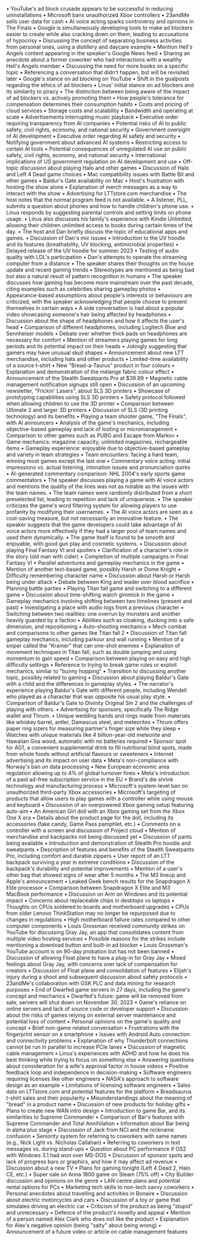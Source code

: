 • YouTube's ad block crusade appears to be successful in reducing uninstallations
• Microsoft bans unauthorized Xbox controllers
• 23andMe sells user data for cash
• AI voice acting sparks controversy and opinions in The Finals
• Google is simultaneously developing tools to make ad blockers easier to create while also cracking down on them, leading to accusations of hypocrisy
• Discussing the concept of separating business activities from personal ones, using a distillery and daycare example
• Mention Hell's Angels content appearing in the speaker's Google News feed
• Sharing an anecdote about a former coworker who had interactions with a wealthy Hell's Angels member
• Discussing the need for more books on a specific topic
• Referencing a conversation that didn't happen, but will be revisited later
• Google's stance on ad blocking on YouTube
• Shift in the goalposts regarding the ethics of ad blockers
• Linus' initial stance on ad blockers and its similarity to piracy
• The distinction between being aware of the impact of ad blockers vs. actively promoting them
• How people's tolerance for compensation determines their consumption habits
• Costs and pricing of cloud services
• Storage costs and scalability
• Bandwidth and operating at scale
• Advertisements interrupting music playback
• Executive order requiring transparency from AI companies
• Potential risks of AI to public safety, civil rights, economy, and national security
• Government oversight of AI development
• Executive order regarding AI safety and security
• Notifying government about advanced AI systems
• Restricting access to certain AI tools
• Potential consequences of unregulated AI use on public safety, civil rights, economy, and national security
• International implications of US government regulation on AI development and use
• Off-topic discussion about playing Halo and other games
• Discussion of Halo and Left 4 Dead game choices
• Mac compatibility issues with Battle Bit and other games
• Baldur's Gate availability on Mac
• Host's frustration with hosting the show alone
• Explanation of merch messages as a way to interact with the show
• Advertising for LTTstore.com merchandise
• The host notes that the normal program feed is not available.
• A listener, PLL, submits a question about phones and how to handle children's phone use.
• Linus responds by suggesting parental controls and setting limits on phone usage.
• Linus also discusses his family's experience with Kindle Unlimited, allowing their children unlimited access to books during certain times of the day.
• The host and Dan briefly discuss the topic of educational apps and games.
• Discussion of Dan's mic issues
• Introduction to the UV hoodie and its features (breathability, UV blocking, antimicrobial properties)
• Delayed release of the UV hoodie for summer 2023
• Testing of audio quality with LDL's participation
• Dan's attempts to operate the streaming computer from a distance
• The speaker shares their thoughts on the house update and recent gaming trends
• Stereotypes are mentioned as being bad but also a natural result of pattern recognition in humans
• The speaker discusses how gaming has become more mainstream over the past decade, citing examples such as celebrities sharing gameplay photos
• Appearance-based assumptions about people's interests or behaviours are criticized, with the speaker acknowledging that people choose to present themselves in certain ways
• A side conversation is had about a popular video showcasing someone's hair being affected by headphones
• Discussion about the shape of headphones and how it affects the user's head
• Comparison of different headphones, including Logitech Blue and Sennheiser models
• Debate over whether thick pads on headphones are necessary for comfort
• Mention of streamers playing games for long periods and its potential impact on their heads
• Jokingly suggesting that gamers may have unusual skull shapes
• Announcement about new LTT merchandise, including hats and other products
• Limited-time availability of a source t-shirt
• New "Bread-a-Taurus" product in four colours
• Explanation and demonstration of the mélange fabric colour effect
• Announcement of the Stealth Sweatpants Pro at $39.99
• Magnetic cable management notification signups still open
• Discussion of an upcoming newsletter, "Frickin' Lasers", about SLS 3D printers
• Showcase of prototyping capabilities using SLS 3D printers
• Safety protocol followed when allowing children to use the 3D printer
• Comparison between Ultimate 2 and larger 3D printers
• Discussion of SLS (3D printing technology) and its benefits
• Playing a team shooter game, "The Finals", with AI announcers
• Analysis of the game's mechanics, including objective-based gameplay and lack of looting or micromanagement
• Comparison to other games such as PUBG and Escape from Markov
• Game mechanics: magazine capacity, unlimited magazines, rechargeable items
• Gameplay experience: enjoyable due to objective-based gameplay and variety in team strategies
• Team encounters: facing a hard team, winning most games except the last one
• Commentary voice acting: initial impressions vs. actual listening, intonation issues and pronunciation quirks
• AI-generated commentary comparison: NHL 2004's early sports game commentators
• The speaker discusses playing a game with AI voice actors and mentions the quality of the lines was not as notable as the issues with the team names.
• The team names were randomly distributed from a short preselected list, leading to repetition and lack of uniqueness.
• The speaker criticizes the game's word filtering system for allowing players to use profanity by modifying their usernames.
• The AI voice actors are seen as a cost-saving measure, but not necessarily an innovative feature.
• The speaker suggests that the game developers could take advantage of AI voice actors more effectively if they had a larger pool of team names and used them dynamically.
• The game itself is found to be smooth and enjoyable, with good gun play and cosmetic systems.
• Discussion about playing Final Fantasy VI and spoilers
• Clarification of a character's role in the story (old man with cider)
• Completion of multiple campaigns in Final Fantasy VI
• Parallel adventures and gameplay mechanics in the game
• Mention of another text-based game, possibly Harsh or Dome Knight
• Difficulty remembering character name
• Discussion about Harsh or Harsh being under attack
• Debate between King and leader over blood sacrifice
• Planning battle parties
• Playing Titan fall game and switching to a different game
• Discussion about time-shifting watch gimmick in the game
• Gameplay mechanics involving shifting between two timelines (present and past)
• Investigating a place with audio logs from a previous character
• Switching between two realities: one overrun by monsters and another heavily guarded by a faction
• Abilities such as cloaking, ducking into a safe dimension, and repositioning
• Auto-shooting mechanics
• Mech combat and comparisons to other games like Titan fall 2
• Discussion of Titan fall gameplay mechanics, including parkour and wall running
• Mention of a sniper called the "Kramer" that can one-shot enemies
• Explanation of movement techniques in Titan fall, such as double jumping and using momentum to gain speed
• Comparison between playing on easy and high difficulty settings
• Reference to trying to break game rules or exploit mechanics, similar to "bunny hopping"
• Transition to discussing another topic, possibly related to gaming
• Discussion about playing Baldur's Gate with a child and the differences in gameplay styles.
• The narrator's experience playing Baldur's Gate with different people, including Wendell who played as a character that was opposite his usual play style.
• Comparison of Baldur's Gate to Divinity Original Sin 2 and the challenges of playing with others.
• Advertising for sponsors, specifically The Ridge wallet and Thrum.
• Unique wedding bands and rings made from materials like whiskey barrel, antler, Damascus steel, and meteorites
• Thrum offers paper ring sizers for measuring partner's finger size while they sleep
• Watches with unique materials like 4 billion-year-old meteorite and Hawaiian Goa wood, automatic with no batteries required
• Sponsor spot for AG1, a convenient supplemental drink to fill nutritional blind spots, made from whole foods without artificial flavours or sweeteners
• Internet advertising and its impact on user data
• Meta's non-compliance with Norway's ban on data processing
• New European economic area regulation allowing up to 4% of global turnover fines
• Meta's introduction of a paid ad-free subscription service in the EU
• Brand's die shrink technology and manufacturing process
• Microsoft's system-level ban on unauthorized third-party Xbox accessories
• Microsoft's targeting of products that allow users to play games with a controller while using mouse and keyboard
• Discussion of an overpowered Xbox gaming setup featuring auto-aim
• An American Girl doll with an Xbox gaming set from the Xbox One X era
• Details about the product page for the doll, including its accessories (fake candy, Game Pass pamphlet, etc.)
• Comments on a controller with a screen and discussion of Project cloud
• Mention of merchandise and backpacks not being discussed yet
• Discussion of pants being available
• Introduction and demonstration of Stealth Pro hoodie and sweatpants
• Description of features and benefits of the Stealth Sweatpants Pro, including comfort and durable zippers
• User report of an LTT backpack surviving a year in extreme conditions
• Discussion of the backpack's durability and potential improvements
• Mention of a user's other bag that showed signs of wear after 5 months
• The M3 lineup and Apple's announcement
• Leaked Geek bench results for the Snapdragon X Elite processor
• Comparison between Snapdragon X Elite and M3 MacBook performance
• Discussion on Arm on Windows and its potential impact
• Concerns about replaceable chips in desktops vs laptops
• Thoughts on CPUs soldered to boards and motherboard upgrades
• CPUs from older Lenovo ThinkStation may no longer be repurposed due to changes in regulations
• High motherboard failure rates compared to other computer components
• Louis Grossman received community strikes on YouTube for discussing Gray Jay, an app that consolidates content from multiple video hosting services
• Possible reasons for the strikes include mentioning a download button and built-in ad blocker
• Louis Grossman's YouTube account is on 90-day probation but has not been banned
• Discussion of allowing Float plane to have a plug-in for Gray Jay
• Mixed feelings about Gray Jay, with concerns over lack of compensation for creators
• Discussion of Float plane and consolidation of features
• Elijah's injury during a shoot and subsequent discussion about safety protocols
• 23andMe's collaboration with GSK PLC and data mining for research purposes
• End of Dwarfed game servers in 27 days, including the game's concept and mechanics
• Dwarfed's future: game will be removed from sale, servers will shut down on November 30, 2023
• Game's reliance on online servers and lack of source code or developer support
• Discussion about the risks of games relying on external server maintenance and potential loss of content
• Personal opinions on the game's quality and concept
• Brief non-game related conversation
• Frustrations with the fingerprint sensor on a smartphone
• Issues with Android Auto connection and connectivity problems
• Explanation of why Thunderbolt connections cannot be run in parallel to increase PCIe lanes
• Discussion of magnetic cable management
• Linus's experiences with ADHD and how he does his best thinking while trying to focus on something else
• Answering questions about consideration for a wife's approval factor in house videos
• Positive feedback loop and independence in decision-making
• Software engineers requiring licenses like other engineers
• NASA's approach to software design as an example
• Limitations of licensing software engineers
• Sales data on LTTstore.com and potential features for the platform
• Breadsaurus t-shirt sales and their popularity
• Misunderstandings about the meaning of "bread" in a product name
• Discussion of new products for holiday gifts
• Plans to create new WAN intro design
• Introduction to game Bar, and its similarities to Supreme Commander
• Comparison of Bar's features with Supreme Commander and Total Annihilation
• Information about Bar being in alpha plus stage
• Discussion of Jack from NCI and the nickname confusion
• Seniority system for referring to coworkers with same names (e.g., Nick Light vs. Nicholas Callahan)
• Referring to coworkers in text messages vs. during stand-ups
• Question about PC performance if OS2 with Windows 3.1 had won over MS-DOS
• Discussion of sponsor spots and lack of progress bars or graphics, and how it may affect ad revenue
• Discussion about a new TV
• Plans for gaming tonight (Left 4 Dead 2, Halo CE, etc.)
• Super sale on Anna 1800 game on Steam (75% off)
• City Builder discussion and opinions on the genre
• LAN centre plans and potential rental options for PCs
• Marketing tech skills to non-tech savvy coworkers
• Personal anecdotes about travelling and activities in Bonaire
• Discussion about electric motorcycles and cars
• Discussion of a toy or game that simulates driving an electric car
• Criticism of the product as being "stupid" and unnecessary
• Defence of the product's novelty and appeal
• Mention of a person named Alex Clark who does not like the product
• Explanation for Alex's negative opinion (being "salty" about being wrong)
• Announcement of a future video or article on cable management features